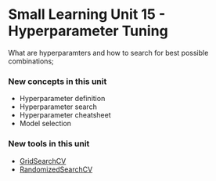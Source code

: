 # Small Learning Unit 15 - Hyperparameter Tuning


What are hyperparamters and how to search for best possible combinations;


### New concepts in this unit

*  Hyperparameter definition
*  Hyperparameter search
*  Hyperparameter cheatsheet
*  Model selection


### New tools in this unit

* [GridSearchCV](https://scikit-learn.org/stable/modules/generated/sklearn.model_selection.GridSearchCV.html)
* [RandomizedSearchCV](https://scikit-learn.org/stable/modules/generated/sklearn.model_selection.RandomizedSearchCV.html)
